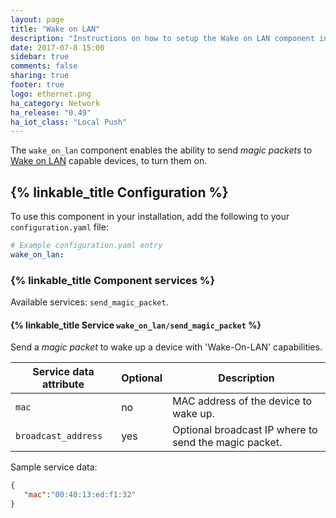 ```yaml
---
layout: page
title: "Wake on LAN"
description: "Instructions on how to setup the Wake on LAN component in Home Assistant."
date: 2017-07-8 15:00
sidebar: true
comments: false
sharing: true
footer: true
logo: ethernet.png
ha_category: Network
ha_release: "0.49"
ha_iot_class: "Local Push"
---
```


The `wake_on_lan` component enables the ability to send _magic packets_ to [Wake on LAN](https://en.wikipedia.org/wiki/Wake-on-LAN) capable devices, to turn them on.

## {% linkable_title Configuration %}

To use this component in your installation, add the following to your `configuration.yaml` file:

```yaml
# Example configuration.yaml entry
wake_on_lan:
```

### {% linkable_title Component services %}

Available services: `send_magic_packet`.

#### {% linkable_title Service `wake_on_lan/send_magic_packet` %}

Send a _magic packet_ to wake up a device with 'Wake-On-LAN' capabilities.

| Service data attribute    | Optional | Description                                           |
|---------------------------|----------|-------------------------------------------------------|
| `mac`                     |       no | MAC address of the device to wake up.                 |
| `broadcast_address`       |      yes | Optional broadcast IP where to send the magic packet. |


Sample service data:

```json
{  
   "mac":"00:40:13:ed:f1:32"
}
```

